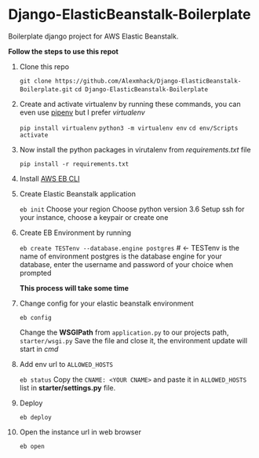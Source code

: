 # Django-ElasticBeanstalk-Boilerplate
Boilerplate django project for AWS Elastic Beanstalk.

**Follow the steps to use this repot**

1. Clone this repo

	`git clone https://github.com/Alexmhack/Django-ElasticBeanstalk-Boilerplate.git`
	`cd Django-ElasticBeanstalk-Boilerplate`

2.  Create and activate virtualenv by running these commands, you can even use [pipenv](https://github.com/pypa/pipenv) but I prefer *virtualenv*

	`pip install virtualenv`
	`python3 -m virtualenv env`
	`cd env/Scripts`
	`activate`

3. Now install the python packages in virutalenv from *requirements.txt* file
	
	`pip install -r requirements.txt`

4. Install [AWS EB CLI](https://docs.aws.amazon.com/elasticbeanstalk/latest/dg/eb-cli3.html)

5. Create Elastic Beanstalk application
	
	`eb init`
	Choose your region
	Choose python version 3.6
	Setup ssh for your instance, choose a keypair or create one

6. Create EB Environment by running
	
	`eb create TESTenv --database.engine postgres` # <- TESTenv is the name of environment
	postgres is the database engine for your database, enter the username and password of your choice when prompted

	**This process will take some time**

7. Change config for your elastic beanstalk environment

	`eb config`

	Change the **WSGIPath** from `application.py` to our projects path, `starter/wsgi.py`
	Save the file and close it, the environment update will start in *cmd*

8. Add env url to `ALLOWED_HOSTS`

	`eb status`
	Copy the `CNAME: <YOUR CNAME>` and paste it in `ALLOWED_HOSTS` list in **starter/settings.py** file.

9. Deploy

	`eb deploy`

10. Open the instance url in web browser

	`eb open`
